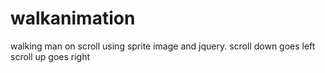 # walkanimation
walking man on scroll using sprite image and jquery. scroll down goes left scroll up goes right
